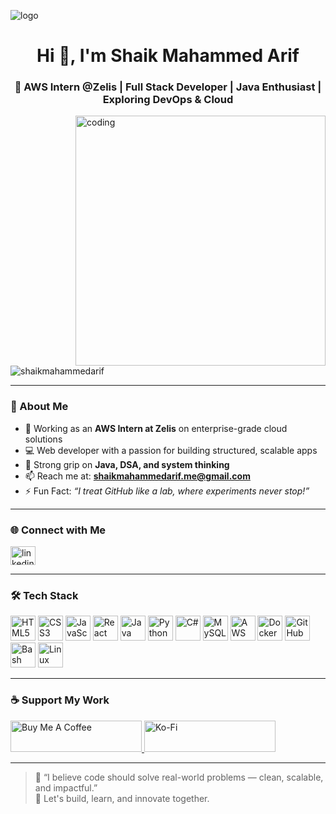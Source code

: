 ![logo](https://i.postimg.cc/9MpdDXh5/Picsart-24-04-10-15-20-22-533.jpg)
<h1 align="center">Hi 👋, I'm Shaik Mahammed Arif</h1>
<h3 align="center">🚀 AWS Intern @Zelis | Full Stack Developer | Java Enthusiast | Exploring DevOps & Cloud</h3>

<img align="right" alt="coding" width="400" src="https://camo.githubusercontent.com/cae12fddd9d6982901d82580bdf321d81fb299141098ca1c2d4891870827bf17/68747470733a2f2f6d69726f2e6d656469756d2e636f6d2f6d61782f313336302f302a37513379765349765f7430696f4a2d5a2e676966">

<p align="left"> <img src="https://komarev.com/ghpvc/?username=shaikmahammedarif&label=Profile%20views&color=0e75b6&style=flat" alt="shaikmahammedarif" /> </p>

---

### 🌟 About Me

- 🔭 Working as an **AWS Intern at Zelis** on enterprise-grade cloud solutions  
- 💻 Web developer with a passion for building structured, scalable apps
- 🧠 Strong grip on **Java, DSA, and system thinking**
- 📫 Reach me at: **shaikmahammedarif.me@gmail.com**
- ⚡ Fun Fact: _“I treat GitHub like a lab, where experiments never stop!”_

---

### 🌐 Connect with Me

<p align="left">
  <a href="https://www.linkedin.com/in/mahammedarif/" target="_blank">
    <img align="center" src="https://raw.githubusercontent.com/rahuldkjain/github-profile-readme-generator/master/src/images/icons/Social/linked-in-alt.svg" alt="linkedin" height="30" width="40" />
  </a>
</p>

---

### 🛠️ Tech Stack

<p align="left">
  <!-- Web Development -->
  <img src="https://cdn.jsdelivr.net/gh/devicons/devicon/icons/html5/html5-original.svg" width="40" height="40" alt="HTML5" />
  <img src="https://cdn.jsdelivr.net/gh/devicons/devicon/icons/css3/css3-original.svg" width="40" height="40" alt="CSS3" />
  <img src="https://cdn.jsdelivr.net/gh/devicons/devicon/icons/javascript/javascript-original.svg" width="40" height="40" alt="JavaScript" />
  <img src="https://cdn.jsdelivr.net/gh/devicons/devicon/icons/react/react-original.svg" width="40" height="40" alt="React" />

  <!-- Programming Languages -->
  <img src="https://cdn.jsdelivr.net/gh/devicons/devicon/icons/java/java-original.svg" width="40" height="40" alt="Java" />
  <img src="https://cdn.jsdelivr.net/gh/devicons/devicon/icons/python/python-original.svg" width="40" height="40" alt="Python" />
  <img src="https://cdn.jsdelivr.net/gh/devicons/devicon/icons/csharp/csharp-original.svg" width="40" height="40" alt="C#" />

  <!-- Database -->
  <img src="https://cdn.jsdelivr.net/gh/devicons/devicon/icons/mysql/mysql-original-wordmark.svg" width="40" height="40" alt="MySQL" />

  <!-- Cloud / DevOps -->
  <img src="https://cdn.jsdelivr.net/gh/devicons/devicon/icons/amazonwebservices/amazonwebservices-original-wordmark.svg" width="40" height="40" alt="AWS" />
  <img src="https://cdn.jsdelivr.net/gh/devicons/devicon/icons/docker/docker-original.svg" width="40" height="40" alt="Docker" />
  <img src="https://cdn.jsdelivr.net/gh/devicons/devicon/icons/github/github-original.svg" width="40" height="40" alt="GitHub" />
  <img src="https://cdn.jsdelivr.net/gh/devicons/devicon/icons/bash/bash-original.svg" width="40" height="40" alt="Bash" />
  <img src="https://cdn.jsdelivr.net/gh/devicons/devicon/icons/linux/linux-original.svg" width="40" height="40" alt="Linux" />
</p>

---

### ☕ Support My Work

<p>
  <a href="https://www.buymeacoffee.com/arifshaik">
    <img src="https://cdn.buymeacoffee.com/buttons/v2/default-yellow.png" height="50" width="210" alt="Buy Me A Coffee" />
  </a>
  <a href="https://ko-fi.com/arifshaik">
    <img src="https://cdn.ko-fi.com/cdn/kofi3.png?v=3" height="50" width="210" alt="Ko-Fi" />
  </a>
</p>

---

> 💼 “I believe code should solve real-world problems — clean, scalable, and impactful.”  
> 🧭 Let's build, learn, and innovate together.
